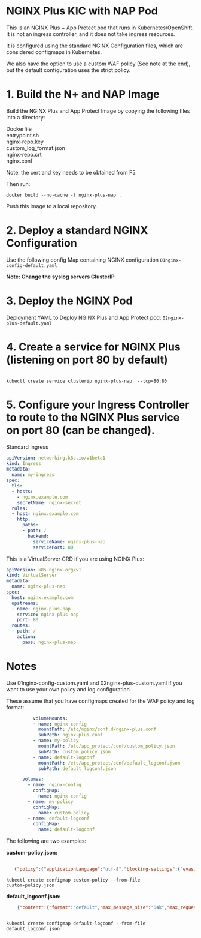 # NGINX Plus KIC with NAP Pod 

This is an NGINX Plus + App Protect pod that runs in Kubernetes/OpenShift. It is not an ingress controller, and it does not take ingress resources. 

It is configured using the standard NGINX Configuration files, which are considered configmaps in Kubernetes.

We also have the option to use a custom WAF policy (See note at the end), but the default configuration uses the strict policy. 

# 1. Build the N+ and NAP Image

Build the NGINX Plus and App Protect Image by copying the following files into a directory:
 
Dockerfile                           
entrypoint.sh                    
nginx-repo.key                 
custom_log_format.json              
nginx-repo.crt                   
 nginx.conf
 
Note: the cert and key needs to be obtained from F5. 
 
Then run:
 
<code>docker build --no-cache -t nginx-plus-nap . </code>
 
Push this image to a local repository.

# 2. Deploy a standard NGINX Configuration  
 
Use the following config Map containing NGINX configuration
<code>01nginx-config-default.yaml</code>
 
<b>Note: Change the syslog servers ClusterIP </b>

# 3. Deploy the NGINX Pod  
 
Deployment YAML to Deploy NGINX Plus and App Protect pod:
<code>02nginx-plus-default.yaml</code>

# 4. Create a service for NGINX Plus (listening on port 80 by default)
 
<code>
kubectl create service clusterip nginx-plus-nap  --tcp=80:80
</code>
 
# 5. Configure your Ingress Controller to route to the NGINX Plus service on port 80 (can be changed).

Standard Ingress

```yaml
apiVersion: networking.k8s.io/v1beta1
kind: Ingress
metadata:
  name: my-ingress
spec:
  tls:
  - hosts:
    - nginx.example.com
    secretName: nginx-secret
  rules:
  - host: nginx.example.com
    http:
      paths:
      - path: /
        backend:
          serviceName: nginx-plus-nap
          servicePort: 80
```

This is a VirtualServer CRD if you are using NGINX Plus:

```yaml
apiVersion: k8s.nginx.org/v1
kind: VirtualServer
metadata:
  name: nginx-plus-nap
spec:
  host: nginx.example.com
  upstreams:
  - name: nginx-plus-nap
    service: nginx-plus-nap
    port: 80
  routes:
  - path: /
    action:
      pass: nginx-plus-nap
 ```


# Notes

Use 01nginx-config-custom.yaml and 02nginx-plus-custom.yaml if you want to use your own policy and log configuration. 

These assume that you have configmaps created for the WAF policy and log format:

```yaml
          volumeMounts:
          - name: nginx-config
            mountPath: /etc/nginx/conf.d/nginx-plus.conf
            subPath: nginx-plus.conf
          - name: my-policy
            mountPath: /etc/app_protect/conf/custom_policy.json
            subPath: custom_policy.json
          - name: default-logconf
            mountPath: /etc/app_protect/conf/default_logconf.json
            subPath: default_logconf.json
```

```yaml
      volumes:
        - name: nginx-config
          configMap:
            name: nginx-config
        - name: my-policy
          configMap:
            name: custom-policy
        - name: default-logconf
          configMap:
            name: default-logconf
```

The following are two examples:

<b>custom-policy.json: </b>

```json
   
   {"policy":{"applicationLanguage":"utf-8","blocking-settings":{"evasions":[{"description":"Apache whitespace","enabled":true},{"description":"Bad unescape","enabled":true},{"description":"Bare byte decoding","enabled":true},{"description":"Directory traversals","enabled":true},{"description":"IIS Unicode codepoints","enabled":true},{"description":"IIS backslashes","enabled":true},{"description":"Multiple decoding","enabled":true,"maxDecodingPasses":2}],"http-protocols":[{"description":"Header name with no header value","enabled":true}],"violations":[{"alarm":true,"block":false,"name":"VIOL_DATA_GUARD"},{"alarm":true,"block":true,"name":"VIOL_HTTP_PROTOCOL"},{"alarm":true,"block":true,"name":"VIOL_FILETYPE"},{"alarm":true,"block":true,"name":"VIOL_HEADER_METACHAR"},{"alarm":true,"block":true,"name":"VIOL_EVASION"}]},"data-guard":{"creditCardNumbers":true,"enabled":true,"enforcementMode":"ignore-urls-in-list","enforcementUrls":[],"maskData":true,"usSocialSecurityNumbers":true},"enforcementMode":"blocking","filetypes":[{"allowed":true,"checkPostDataLength":false,"checkQueryStringLength":true,"checkRequestLength":false,"checkUrlLength":true,"name":"*","postDataLength":4096,"queryStringLength":2048,"requestLength":8192,"responseCheck":false,"type":"wildcard","urlLength":2048},{"allowed":false,"name":"bat"}],"general":{"trustXff":true},"name":"nginx-policy","signature-sets":[{"alarm":true,"block":true,"name":"Command Execution Signatures"},{"alarm":true,"block":true,"name":"Cross Site Scripting Signatures"},{"alarm":true,"block":true,"name":"SQL Injection Signatures"}],"signature-settings":{"minimumAccuracyForAutoAddedSignatures":"low"},"template":{"name":"POLICY_TEMPLATE_NGINX_BASE"}}}

```

<code>kubectl create configmap custom-policy --from-file custom-policy.json</code>



<b>default_logconf.json: </b>


```json
    {"content":{"format":"default","max_message_size":"64k","max_request_size":"any"},"filter":{"request_type":"all"}}
```


<code>
kubectl create configmap default-logconf --from-file default_logconf.json
</code>
